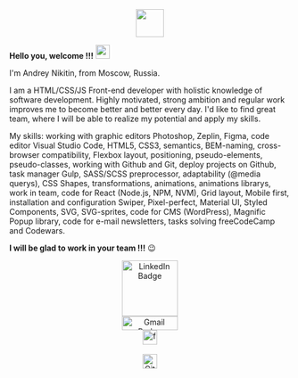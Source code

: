 <div id="header" align="center">
  <img src="https://media.giphy.com/media/du3J3cXyzhj75IOgvA/giphy.gif" width="50"/>
</div>
 
 **Hello you, welcome !!!** <img src="https://media.giphy.com/media/hvRJCLFzcasrR4ia7z/giphy.gif" height="25" width="25">

 I'm Andrey Nikitin, from Moscow, Russia.

 I am a HTML/CSS/JS Front-end developer with holistic knowledge of software development. Highly motivated, strong ambition and regular work improves me to become better and better every day. I'd like to find great team, where I will be able to realize my potential and apply my skills.
 
 My skills: working with graphic editors Photoshop, Zeplin, Figma, code editor Visual Studio Code, HTML5, CSS3, semantics, BEM-naming, cross-browser compatibility, Flexbox layout, positioning, pseudo-elements, pseudo-classes, working with Github and Git, deploy projects on Github, task manager Gulp, SASS/SCSS preprocessor, adaptability (@media querys), CSS Shapes, transformations, animations, animations librarys, work in team, code for React (Node.js, NPM, NVM), Grid layout, Mobile first, installation and configuration Swiper, Pixel-perfect, Material UI, Styled Components, SVG, SVG-sprites, code for CMS (WordPress), Magnific Popup library, code for e-mail newsletters, tasks solving freeCodeCamp and Codewars.
 
 **I will be glad to work in your team !!!** 😉
 <br>
 
 <div id="badges" align="center">
    <a href="https://www.linkedin.com/in/andrey-nikitin-rus/" target="_blank">
        <img src="https://img.shields.io/badge/LinkedIn-blue?logo=linkedin&logoColor=white&style=flat-square" width="100" alt="LinkedIn Badge"/>
    </a>
 </div>
 
 <div id="badges" align="center">
    <a href="mailto:tamga05@gmail.com" target="_blank">
        <img src="https://img.shields.io/badge/Gmail-red?logo=gmail&logoColor=white&style=flat-square" width="100" height="25" alt="Gmail Badge"/>
    </a>
 </div>
 
 <div id="badges" align="center">
 <a href="https://www.freecodecamp.org/tamga05" target="_blank">
    <img src="https://img.shields.io/badge/freeCodeCamp-black?style=flat-square&logo=freeCodeCamp&logoColor=white" height="26" alt="freeCodeCamp Badge"/>
  </a>
 </div>
 <br>
  
 <div id="badges" align="center">
    <img src="https://komarev.com/ghpvc/?username=tamga05&style=flat-square&color=orange" height="26" alt="GitHub Counter"/>
 </div>


